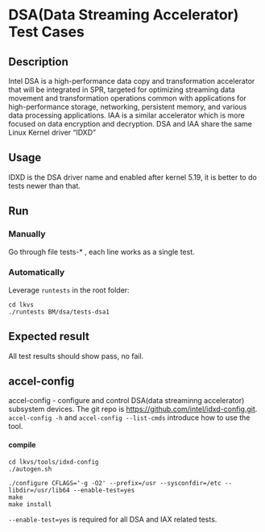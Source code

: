 # DSA(Data Streaming Accelerator) Test Cases

## Description
Intel DSA is a high-performance data copy and transformation accelerator that
will be integrated in SPR, targeted for optimizing streaming data movement and
transformation operations common with applications for high-performance storage,
networking, persistent memory, and various data processing applications. IAA is
a similar accelerator which is more focused on data encryption and decryption.
DSA and IAA share the same Linux Kernel driver “IDXD”

## Usage
IDXD is the DSA driver name and enabled after kernel 5.19, it is better to do tests
newer than that.

## Run
### Manually

Go through file tests-* , each line works as a single test.

### Automatically
Leverage `runtests` in the root folder:

```
cd lkvs
./runtests BM/dsa/tests-dsa1
```
## Expected result
All test results should show pass, no fail.

## accel-config
accel-config - configure and control DSA(data streaminng accelerator) subsystem
devices. The git repo is https://github.com/intel/idxd-config.git. 
`accel-config -h` and `accel-config --list-cmds` introduce how to use the tool.

#### compile
```
cd lkvs/tools/idxd-config
./autogen.sh

./configure CFLAGS='-g -O2' --prefix=/usr --sysconfdir=/etc --libdir=/usr/lib64 --enable-test=yes
make
make install
```

`--enable-test=yes` is required for all DSA and IAX related tests.
